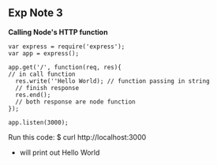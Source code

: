 ## Exp Note 3

**Calling Node's HTTP function**
```
var express = require('express');
var app = express();

app.get('/', function(req, res){
// in call function
  res.write(''Hello World); // function passing in string
  // finish response  
  res.end();
  // both response are node function
});

app.listen(3000);
```

Run this code: $ curl http://localhost:3000
- will print out Hello World
